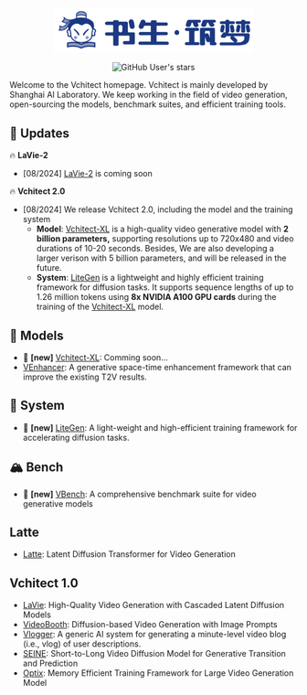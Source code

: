 <div align="center">

<p align="center">
    <picture>
<img src="https://github.com/Vchitect/.github/blob/main/profile/imgs/logo.png?raw=true" width="350">
    </picture>
</p>

<!--<b><font size="5">Vchitect 2.0</font></b>-->

![GitHub User's stars](https://img.shields.io/github/stars/Vchitect)

</div>

Welcome to the Vchitect homepage. Vchitect is mainly developed by Shanghai AI Laboratory. We keep working in the field of video generation, open-sourcing the models, benchmark suites, and efficient training tools.

## 🚀 Updates

🔥 **LaVie-2**

- [08/2024] [LaVie-2]() is coming soon

🔥 **Vchitect 2.0**

- [08/2024] We release Vchitect 2.0, including the model and the training system
  - **Model**: [Vchitect-XL]() is a high-quality video generative model with **2 billion parameters,** supporting resolutions up to 720x480 and video durations of 10-20 seconds. Besides, We are also developing a larger verison with 5 billion parameters, and will  be released in the future.
  - **System**: [LiteGen]() is a lightweight and highly efficient training framework for diffusion tasks. It supports sequence lengths of up to 1.26 million tokens using **8x NVIDIA A100 GPU cards** during the training of the [Vchitect-XL]() model.



## 🎁 Models

- 🎉 **[new]** [Vchitect-XL](): Comming soon...
- [VEnhancer](https://github.com/Vchitect/VEnhancer): A generative space-time enhancement framework that can improve the existing T2V results.



## 🚀 System

- 🎉 **[new]** [LiteGen](): A light-weight and high-efficient training framework for accelerating diffusion tasks.



## 🏔️ Bench

- 🎉 **[new]** [VBench](https://github.com/Vchitect/VBench): A comprehensive benchmark suite for video generative models


## Latte
- [Latte](https://github.com/Vchitect/Latte): Latent Diffusion Transformer for Video Generation

## Vchitect 1.0
- [LaVie](https://github.com/Vchitect/LaVie): High-Quality Video Generation with Cascaded Latent Diffusion Models
- [VideoBooth](https://github.com/Vchitect/VideoBooth): Diffusion-based Video Generation with Image Prompts
- [Vlogger](https://github.com/Vchitect/Vlogger): A generic AI system for generating a minute-level video blog (i.e., vlog) of user descriptions.
- [SEINE](https://github.com/Vchitect/SEINE): Short-to-Long Video Diffusion Model for Generative Transition and Prediction
- [Optix](https://github.com/Vchitect/Optix): Memory Efficient Training Framework for Large Video Generation Model

